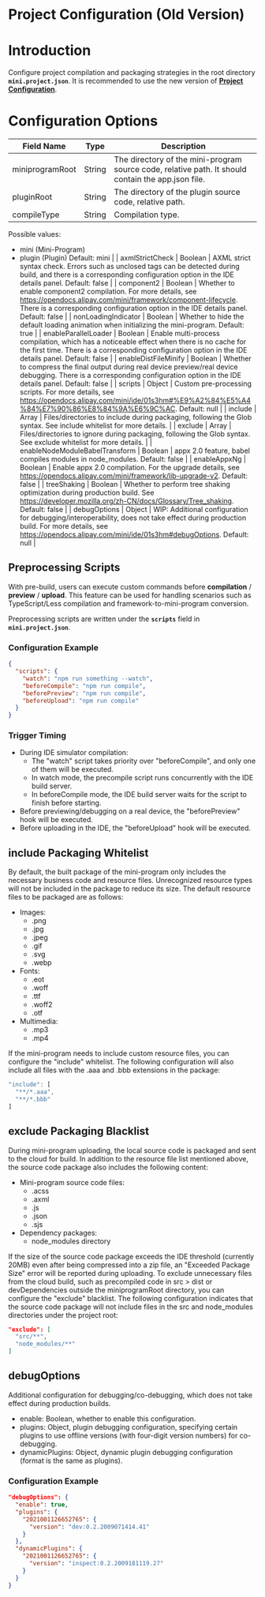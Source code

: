 # Project Configuration (Old Version)

# **Introduction**

Configure project compilation and packaging strategies in the root directory **`mini.project.json`**. It is recommended to use the new version of **[Project Configuration](https://opendocs.alipay.com/mini/03dbc3)**.

# **Configuration Options**

| Field Name | Type | Description |
| --- | --- | --- |
| miniprogramRoot | String | The directory of the mini-program source code, relative path. It should contain the app.json file. |
| pluginRoot | String | The directory of the plugin source code, relative path. |
| compileType | String | Compilation type.
Possible values: 
- mini (Mini-Program)
- plugin (Plugin)
Default: mini |
| axmlStrictCheck | Boolean | AXML strict syntax check. Errors such as unclosed tags can be detected during build, and there is a corresponding configuration option in the IDE details panel.
Default: false |
| component2 | Boolean | Whether to enable component2 compilation. For more details, see https://opendocs.alipay.com/mini/framework/component-lifecycle. There is a corresponding configuration option in the IDE details panel.
Default: false |
| nonLoadingIndicator | Boolean | Whether to hide the default loading animation when initializing the mini-program.
Default: true |
| enableParallelLoader | Boolean | Enable multi-process compilation, which has a noticeable effect when there is no cache for the first time. There is a corresponding configuration option in the IDE details panel.
Default: false |
| enableDistFileMinify | Boolean | Whether to compress the final output during real device preview/real device debugging. There is a corresponding configuration option in the IDE details panel.
Default: false |
| scripts | Object | Custom pre-processing scripts. For more details, see https://opendocs.alipay.com/mini/ide/01s3hm#%E9%A2%84%E5%A4%84%E7%90%86%E8%84%9A%E6%9C%AC.
Default: null |
| include | Array | Files/directories to include during packaging, following the Glob syntax. See include whitelist for more details. |
| exclude | Array | Files/directories to ignore during packaging, following the Glob syntax. See exclude whitelist for more details. |
| enableNodeModuleBabelTransform | Boolean | appx 2.0 feature, babel compiles modules in node_modules.
Default: false |
| enableAppxNg | Boolean | Enable appx 2.0 compilation. For the upgrade details, see https://opendocs.alipay.com/mini/framework/lib-upgrade-v2.
Default: false |
| treeShaking | Boolean | Whether to perform tree shaking optimization during production build. See https://developer.mozilla.org/zh-CN/docs/Glossary/Tree_shaking.
Default: false |
| debugOptions | Object | WIP: Additional configuration for debugging/interoperability, does not take effect during production build. For more details, see https://opendocs.alipay.com/mini/ide/01s3hm#debugOptions.
Default: null |

## **Preprocessing Scripts**

With pre-build, users can execute custom commands before **compilation** / **preview** / **upload**. This feature can be used for handling scenarios such as TypeScript/Less compilation and framework-to-mini-program conversion.

Preprocessing scripts are written under the **`scripts`** field in **`mini.project.json`**.

### **Configuration Example**

```json
{
  "scripts": {
    "watch": "npm run something --watch",
    "beforeCompile": "npm run compile",
    "beforePreview": "npm run compile",
    "beforeUpload": "npm run compile"
  }
}
```

### **Trigger Timing**

- During IDE simulator compilation:
    - The "watch" script takes priority over "beforeCompile", and only one of them will be executed.
    - In watch mode, the precompile script runs concurrently with the IDE build server.
    - In beforeCompile mode, the IDE build server waits for the script to finish before starting.
- Before previewing/debugging on a real device, the "beforePreview" hook will be executed.
- Before uploading in the IDE, the "beforeUpload" hook will be executed.

## **include Packaging Whitelist**

By default, the built package of the mini-program only includes the necessary business code and resource files. Unrecognized resource types will not be included in the package to reduce its size. The default resource files to be packaged are as follows:

- Images:
    - .png
    - .jpg
    - .jpeg
    - .gif
    - .svg
    - .webp
- Fonts:
    - .eot
    - .woff
    - .ttf
    - .woff2
    - .otf
- Multimedia:
    - .mp3
    - .mp4

If the mini-program needs to include custom resource files, you can configure the "include" whitelist. The following configuration will also include all files with the .aaa and .bbb extensions in the package:

```jsx
"include": [
  "**/*.aaa",
  "**/*.bbb"
]
```

## **exclude Packaging Blacklist**

During mini-program uploading, the local source code is packaged and sent to the cloud for build. In addition to the resource file list mentioned above, the source code package also includes the following content:

- Mini-program source code files:
    - .acss
    - .axml
    - .js
    - .json
    - .sjs
- Dependency packages:
    - node_modules directory

If the size of the source code package exceeds the IDE threshold (currently 20MB) even after being compressed into a zip file, an "Exceeded Package Size" error will be reported during uploading. To exclude unnecessary files from the cloud build, such as precompiled code in src > dist or devDependencies outside the miniprogramRoot directory, you can configure the "exclude" blacklist. The following configuration indicates that the source code package will not include files in the src and node_modules directories under the project root:

```json
"exclude": [
  "src/**",
  "node_modules/**"
]
```

## **debugOptions**

Additional configuration for debugging/co-debugging, which does not take effect during production builds.

- enable: Boolean, whether to enable this configuration.
- plugins: Object, plugin debugging configuration, specifying certain plugins to use offline versions (with four-digit version numbers) for co-debugging.
- dynamicPlugins: Object, dynamic plugin debugging configuration (format is the same as plugins).

### **Configuration Example**

```json
"debugOptions": {
  "enable": true,
  "plugins": {
    "2021001126652765": {
      "version": "dev:0.2.2009071414.41"
    }
  },
  "dynamicPlugins": {
    "2021001126652765": {
      "version": "inspect:0.2.2009181119.27"
    }
  }
}
```